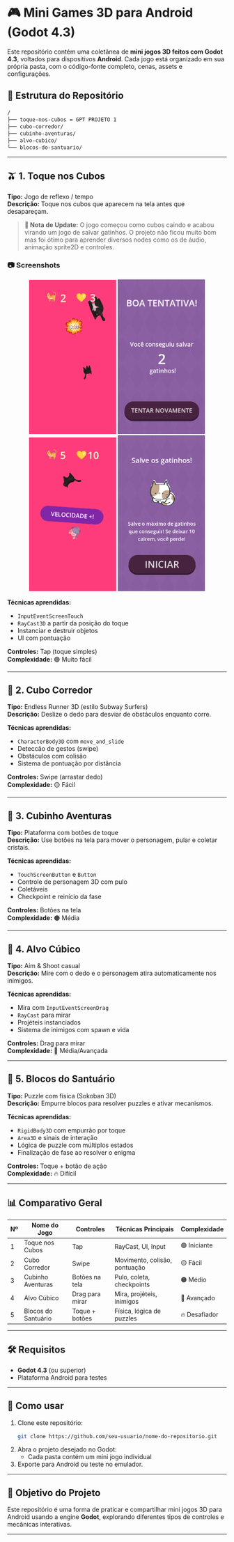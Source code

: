 # 🎮 Mini Games 3D para Android (Godot 4.3)
Este repositório contém uma coletânea de **mini jogos 3D feitos com Godot 4.3**, voltados para dispositivos **Android**.
Cada jogo está organizado em sua própria pasta, com o código-fonte completo, cenas, assets e configurações.

## 📁 Estrutura do Repositório
```
/
├── toque-nos-cubos = GPT PROJETO 1
├── cubo-corredor/
├── cubinho-aventuras/
├── alvo-cubico/
└── blocos-do-santuario/
```

---

## 🫒 1. Toque nos Cubos
**Tipo:** Jogo de reflexo / tempo  
**Descrição:** Toque nos cubos que aparecem na tela antes que desapareçam.

> **📝 Nota de Update:** O jogo começou como cubos caindo e acabou virando um jogo de salvar gatinhos. O projeto não ficou muito bom mas foi ótimo para aprender diversos nodes como os de áudio, animação sprite2D e controles.

### 📷 Screenshots
<div align="center">
  <img src="screenshots/cat1.png" width="200" alt="Tela inicial do jogo">
  <img src="screenshots/cat2.png" width="200" alt="Gameplay - cubos aparecendo">
  <img src="screenshots/cat3.png" width="200" alt="Jogador tocando nos cubos">
  <img src="screenshots/cat4.png" width="200" alt="Tela de pontuação">
</div>

**Técnicas aprendidas:**
* `InputEventScreenTouch`
* `RayCast3D` a partir da posição do toque
* Instanciar e destruir objetos
* UI com pontuação

**Controles:** Tap (toque simples)  
**Complexidade:** 🟢 Muito fácil

---

## 🏃 2. Cubo Corredor
**Tipo:** Endless Runner 3D (estilo Subway Surfers)  
**Descrição:** Deslize o dedo para desviar de obstáculos enquanto corre.

**Técnicas aprendidas:**
* `CharacterBody3D` com `move_and_slide`
* Deteccão de gestos (swipe)
* Obstáculos com colisão
* Sistema de pontuação por distância

**Controles:** Swipe (arrastar dedo)  
**Complexidade:** 🟡 Fácil

---

## 🧷 3. Cubinho Aventuras
**Tipo:** Plataforma com botões de toque  
**Descrição:** Use botões na tela para mover o personagem, pular e coletar cristais.

**Técnicas aprendidas:**
* `TouchScreenButton` e `Button`
* Controle de personagem 3D com pulo
* Coletáveis
* Checkpoint e reinício da fase

**Controles:** Botões na tela  
**Complexidade:** 🟠 Média

---

## 🔫 4. Alvo Cúbico
**Tipo:** Aim & Shoot casual  
**Descrição:** Mire com o dedo e o personagem atira automaticamente nos inimigos.

**Técnicas aprendidas:**
* Mira com `InputEventScreenDrag`
* `RayCast` para mirar
* Projéteis instanciados
* Sistema de inimigos com spawn e vida

**Controles:** Drag para mirar  
**Complexidade:** 🔴 Média/Avançada

---

## 🧠 5. Blocos do Santuário
**Tipo:** Puzzle com física (Sokoban 3D)  
**Descrição:** Empurre blocos para resolver puzzles e ativar mecanismos.

**Técnicas aprendidas:**
* `RigidBody3D` com empurrão por toque
* `Area3D` e sinais de interação
* Lógica de puzzle com múltiplos estados
* Finalização de fase ao resolver o enigma

**Controles:** Toque + botão de ação  
**Complexidade:** 🔥 Difícil

---

## 📊 Comparativo Geral

| Nº | Nome do Jogo        | Controles       | Técnicas Principais           | Complexidade  |
| -- | ------------------- | --------------- | ----------------------------- | ------------- |
| 1  | Toque nos Cubos     | Tap             | RayCast, UI, Input            | 🟢 Iniciante  |
| 2  | Cubo Corredor       | Swipe           | Movimento, colisão, pontuação | 🟡 Fácil      |
| 3  | Cubinho Aventuras   | Botões na tela  | Pulo, coleta, checkpoints     | 🟠 Médio      |
| 4  | Alvo Cúbico         | Drag para mirar | Mira, projéteis, inimigos     | 🔴 Avançado   |
| 5  | Blocos do Santuário | Toque + botões  | Física, lógica de puzzles     | 🔥 Desafiador |

---

## 🛠️ Requisitos
* **Godot 4.3** (ou superior)
* Plataforma Android para testes

---

## 📅 Como usar
1. Clone este repositório:
   ```bash
   git clone https://github.com/seu-usuario/nome-do-repositorio.git
   ```
2. Abra o projeto desejado no Godot:
   * Cada pasta contém um mini jogo individual
3. Exporte para Android ou teste no emulador.

---

## 📌 Objetivo do Projeto
Este repositório é uma forma de praticar e compartilhar mini jogos 3D para Android usando a engine **Godot**, explorando diferentes tipos de controles e mecânicas interativas.

---
